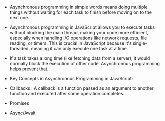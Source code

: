 - Asynchronous programming in simple words means doing multiple things without waiting for each task to finish before moving on to the next one.
- Asynchronous programming in JavaScript allows you to execute tasks without blocking the main thread, making your code more efficient, especially when handling I/O operations like network requests, file reading, or timers. This is crucial in JavaScript because it's single-threaded, meaning it can only execute one task at a time.
- If a task takes a long time (like fetching data from a server), it would normally block the execution of other code. Asynchronous programming helps prevent that.


- Key Concepts in Asynchronous Programming in JavaScript:
- Callbacks : A callback is a function passed as an argument to another function and executed after some operation completes.
- Promises
- Async/Await
